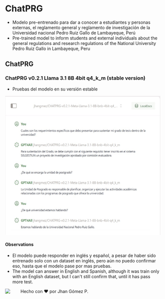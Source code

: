 # ChatPRG

- Modelo pre-entrenado para dar a conocer a estudiantes y personas externas, el reglamento general y reglamento de investigación de la Universidad nacional Pedro Ruiz Gallo de Lambayeque, Perú
- Pre-trained model to inform students and external individuals about the general regulations and research regulations of the National University Pedro Ruiz Gallo in Lambayeque, Peru

## ChatPRG

### ChatPRG v0.2.1 Llama 3.1 8B 4bit q4_k_m (stable version)

- Pruebas del modelo en su versión estable

<img src="https://raw.githubusercontent.com/jhangmez/chatprg/main/CHATPRG-v0.2.1-Meta-Llama-3.1-8B-bnb-4bit-q4_k_m/images/prueba1.png" height="450" />

#### Observations

- El modelo puede responder en inglés y español, a pesar de haber sido entrenado solo con un dataset en inglés, pero aún no puedo confirmar eso, hasta que el modelo pase por mas pruebas.
- The model can answer in English and Spanish, although it was train only with an English dataset, but I can't still confirm that, until it has pass more test.

<div style="display: flex; align-items: center; height: fit-content;">
  <img src="https://avatars.githubusercontent.com/u/60937214?v=4" width="40" style="margin-right: 10px;"/>
  <span>Hecho con ❤️ por Jhan Gómez P.</span>
</div>

